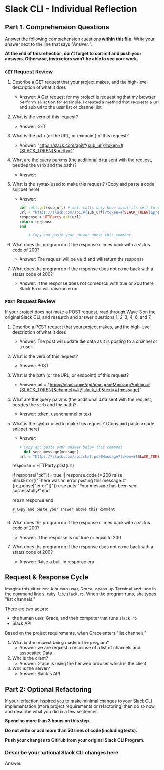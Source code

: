 # Slack CLI - Individual Reflection

## Part 1: Comprehension Questions

Answer the following comprehension questions **within this file.** Write your answer next to the line that says "Answer:".

**At the end of this reflection, don't forget to commit and push your answers. Otherwise, instructors won't be able to see your work.**

### `GET` Request Review

1.  Describe a GET request that your project makes, and the high-level description of what it does
    - Answer: A Get request for my project is requesting that my browser perform an action for example. I created a method that requests a url and sub url to the user list or channel list.
1.  What is the verb of this request?
    - Answer: GET
1.  What is the path (or the URL, or endpoint) of this request?
    - Answer: "https://slack.com/api/#{sub_url}?token=#{SLACK_TOKEN}&pretty=1"
1.  What are the query params (the additional data sent with the request, besides the verb and the path)?
    - Answer:
1.  What is the syntax used to make this request? (Copy and paste a code snippet here)

    - Answer:
      ```ruby # Copy and paste your answer below this comment
      def self.get(sub_url) # self calls only know about its self to call in another method # must call the (Class name).something # Recipent.get(querty) is called on the respective class that
      url = "https://slack.com/api/#{sub_url}?token=#{SLACK_TOKEN}&pretty=1"
      response = HTTParty.get(url)
      return response
      end

          # Copy and paste your answer above this comment

1.  What does the program do if the response comes back with a status code of 200?
    - Answer: The request will be valid and will return the response
1.  What does the program do if the response does not come back with a status code of 200?
    - Answer: if the response does not comeback with true or 200 there Slack Error will raise an error

### `POST` Request Review

If your project does not make a POST request, read through Wave 3 on the original Slack CLI, and research and answer questions 1, 2, 3, 4, 6, and 7.

1.  Describe a POST request that your project makes, and the high-level description of what it does
    - Answer: The post will update the data as it is posting to a channel or a user.
1.  What is the verb of this request?
    - Answer: POST
1.  What is the path (or the URL, or endpoint) of this request?
    - Answer: url = "https://slack.com/api/chat.postMessage?token=#{SLACK_TOKEN}&channel=#{@slack_id}&text=#{message}"
1.  What are the query params (the additional data sent with the request, besides the verb and the path)?
    - Answer: token, user/channel or text
1.  What is the syntax used to make this request? (Copy and paste a code snippet here)

    - Answer:
      ```ruby
      # Copy and paste your answer below this comment
        def send_message(message)
      url = "https://slack.com/api/chat.postMessage?token=#{SLACK_TOKEN}&channel=#{@slack_id}&text=#{message}"
      ```

    response = HTTParty.post(url)

    if response["ok"] != true || response.code != 200
    raise SlackError(("There was an error posting this message: #{response["error"]}"))
    else puts "Your message has been sent successfully!" end

    return response
    end

        # Copy and paste your answer above this comment
        ```

1.  What does the program do if the response comes back with a status code of 200?
    - Answer: if the response is not true or equal to 200
1.  What does the program do if the response does not come back with a status code of 200?
    - Answer: Raise a built in response era

## Request & Response Cycle

Imagine this situation: A human user, Grace, opens up Terminal and runs in the command line `$ ruby lib/slack.rb`. When the program runs, she types "list channels."

There are two actors:

- the human user, Grace, and their computer that runs `slack.rb`
- Slack API

Based on the project requirements, when Grace enters "list channels,"

1. What is the request being made in the program?
   - Answer: we are request a response of a list of channels and assocaited Data
1. Who is the client?
   - Answer: Grace is using the her web browser which is the client
1. Who is the server?
   - Answer: Slack's API

## Part 2: Optional Refactoring

If your reflection inspired you to make minimal changes to your Slack CLI implementation (more project requirements or refactoring) then do so now, and describe what you did in a few sentences.

**Spend no more than 3 hours on this step.**

**Do not write or add more than 50 lines of code (including tests).**

**Push your changes to GitHub from your original Slack CLI Program.**

### Describe your optional Slack CLI changes here

Answer:
